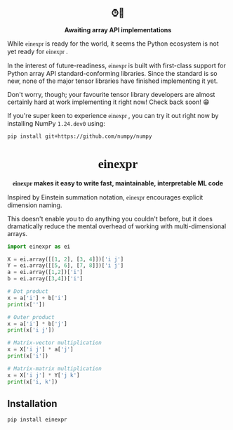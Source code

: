 <h2 align="center"> ⌚︎👀 </h2>
<p align="center">
    <b>Awaiting array API implementations</b>
</p>


While <font face = "Monaco"> einexpr </font> is ready for the world, it seems the Python ecosystem is not yet ready for <font face = "Monaco"> einexpr </font>.

In the interest of future-readiness, <font face = "Monaco"> einexpr </font> is built with first-class support for Python array API standard-conforming libraries. Since the standard is so new, none of the major tensor libraries have finished implementing it yet.

Don't worry, though; your favourite tensor library developers are almost certainly hard at work implementing it right now! Check back soon! 😁

If you're super keen to experience <font face = "Monaco"> einexpr </font>, you can try it out right now by installing NumPy `1.24.dev0` using:

```bash
pip install git+https://github.com/numpy/numpy
```

<h1 align="center"> <font face = "Monaco"> einexpr </font> </h1>

<p align="center">
    <b> <font face = "Monaco"> einexpr </font> makes it easy to write fast, maintainable, interpretable ML code </b>
</p>

Inspired by Einstein summation notation, <font face = "Monaco"> einexpr </font> encourages explicit dimension naming.

This doesn't enable you to do anything you couldn't before, but it does dramatically reduce the mental overhead of working with multi-dimensional arrays.

```python
import einexpr as ei

X = ei.array([[1, 2], [3, 4]])['i j']
Y = ei.array([[5, 6], [7, 8]])['i j']
a = ei.array([1,2])['i']
b = ei.array([3,4])['i']

# Dot product
x = a['i'] + b['i']
print(x[''])

# Outer product
x = a['i'] * b['j']
print(x['i j'])

# Matrix-vector multiplication
x = X['i j'] * a['j']
print(x['i'])

# Matrix-matrix multiplication
x = X['i j'] * Y['j k']
print(x['i, k'])
```

## Installation

```bash
pip install einexpr
```